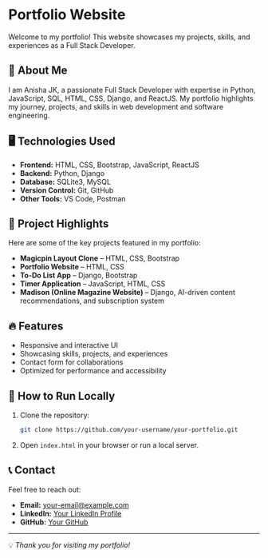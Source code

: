 # Portfolio Website

Welcome to my portfolio! This website showcases my projects, skills, and experiences as a Full Stack Developer.

## 🚀 About Me
I am Anisha JK, a passionate Full Stack Developer with expertise in Python, JavaScript, SQL, HTML, CSS, Django, and ReactJS. My portfolio highlights my journey, projects, and skills in web development and software engineering.

## 🖥️ Technologies Used
- **Frontend:** HTML, CSS, Bootstrap, JavaScript, ReactJS
- **Backend:** Python, Django
- **Database:** SQLite3, MySQL
- **Version Control:** Git, GitHub
- **Other Tools:** VS Code, Postman

## 📂 Project Highlights
Here are some of the key projects featured in my portfolio:
- **Magicpin Layout Clone** – HTML, CSS, Bootstrap
- **Portfolio Website** – HTML, CSS
- **To-Do List App** – Django, Bootstrap
- **Timer Application** – JavaScript, HTML, CSS
- **Madison (Online Magazine Website)** – Django, AI-driven content recommendations, and subscription system

## 🔥 Features
- Responsive and interactive UI
- Showcasing skills, projects, and experiences
- Contact form for collaborations
- Optimized for performance and accessibility

## 📌 How to Run Locally
1. Clone the repository:
   ```bash
   git clone https://github.com/your-username/your-portfolio.git
   ```
2. Open `index.html` in your browser or run a local server.

## 📞 Contact
Feel free to reach out:
- **Email:** your-email@example.com
- **LinkedIn:** [Your LinkedIn Profile](https://www.linkedin.com/in/yourprofile)
- **GitHub:** [Your GitHub](https://github.com/your-username)

---
💡 *Thank you for visiting my portfolio!*


